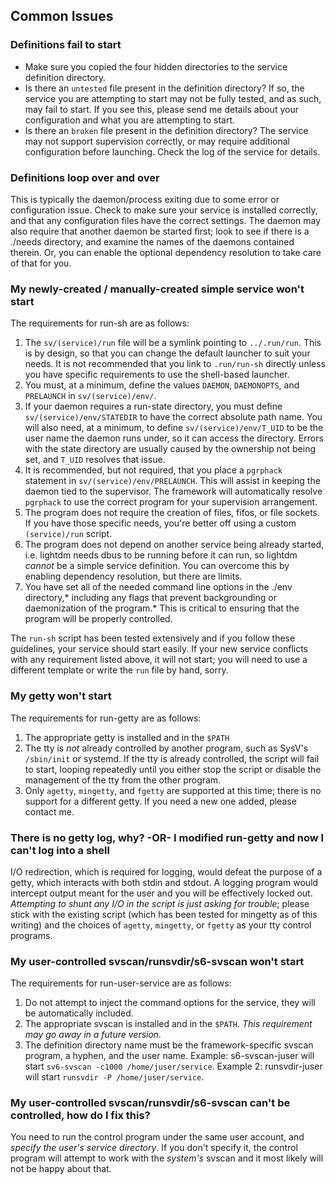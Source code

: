 ## Common Issues

### Definitions fail to start
* Make sure you copied the four hidden directories to the service definition directory.
* Is there an `untested` file present in the definition directory?  If so, the service you are attempting to start may not be fully tested, and as such, may fail to start.  If you see this, please send me details about your configuration and what you are attempting to start.
* Is there an `broken` file present in the definition directory?  The service may not support supervision correctly, or may require additional configuration before launching.  Check the log of the service for details.

### Definitions loop over and over
This is typically the daemon/process exiting due to some error or configuration issue.  Check to make sure your service is installed correctly, and that any configuration files have the correct settings.  The daemon may also require that another daemon be started first; look to see if there is a ./needs directory, and examine the names of the daemons contained therein.  Or, you can enable the optional dependency resolution to take care of that for you.

### My newly-created / manually-created simple service won't start
The requirements for run-sh are as follows:

1. The `sv/(service)/run` file will be a symlink pointing to `../.run/run`.  This is by design, so that you can change the default launcher to suit your needs.  It is not recommended that you link to `.run/run-sh` directly unless you have specific requirements to use the shell-based launcher.
1. You must, at a minimum, define the values `DAEMON`, `DAEMONOPTS`, and `PRELAUNCH` in `sv/(service)/env/`.
1. If your daemon requires a run-state directory, you must define `sv/(service)/env/STATEDIR` to have the correct absolute path name.  You will also need, at a minimum, to define `sv/(service)/env/T_UID` to be the user name the daemon runs under, so it can access the directory.  Errors with the state directory are usually caused by the ownership not being set, and `T_UID` resolves that issue.
1. It is recommended, but not required, that you place a `pgrphack` statement in `sv/(service)/env/PRELAUNCH`.  This will assist in keeping the daemon tied to the supervisor.  The framework will automatically resolve `pgrphack` to use the correct program for your supervision arrangement.
1. The program does not require the creation of files, fifos, or file sockets.  If you have those specific needs, you're better off using a custom `(service)/run` script.
1. The program does not depend on another service being already started, i.e. lightdm needs dbus to be running before it can run, so lightdm *cannot* be a simple service definition.  You can overcome this by enabling dependency resolution, but there are limits.
1. You have set all of the needed command line options in the ./env directory,* including any flags that prevent backgrounding or daemonization of the program.*  This is critical to ensuring that the program will be properly controlled.

The `run-sh` script has been tested extensively and if you follow these guidelines, your service should start easily.  If your new service conflicts with any requirement listed above, it will not start; you will need to use a different template or write the `run` file by hand, sorry.

### My getty won't start
The requirements for run-getty are as follows:

1. The appropriate getty is installed and in the `$PATH`
1. The tty is *not* already controlled by another program, such as SysV's `/sbin/init` or systemd.  If the tty is already controlled, the script will fail to start, looping repeatedly until you either stop the script or disable the management of the tty from the other program.
1. Only `agetty`, `mingetty`, and `fgetty` are supported at this time; there is no support for a different getty.  If you need a new one added, please contact me.

### There is no getty log, why? -OR- I modified run-getty and now I can't log into a shell
I/O redirection, which is required for logging, would defeat the purpose of a getty, which interacts with both stdin and stdout.  A logging program would intercept output meant for the user and you will be effectively locked out.  *Attempting to shunt any I/O in the script is just asking for trouble*; please stick with the existing script (which has been tested for mingetty as of this writing) and the choices of `agetty`, `mingetty`, or `fgetty` as your tty control programs.

### My user-controlled svscan/runsvdir/s6-svscan won't start
The requirements for run-user-service are as follows:

1. Do not attempt to inject the command options for the service, they will be automatically included.
1. The appropriate svscan is installed and in the `$PATH`.  *This requirement may go away in a future version.*
1. The definition directory name must be the framework-specific svscan program, a hyphen, and the user name.  Example: s6-svscan-juser will start `sv6-svscan -c1000 /home/juser/service`.  Example 2: runsvdir-juser will start `runsvdir -P /home/juser/service`.

### My user-controlled svscan/runsvdir/s6-svscan can't be controlled, how do I fix this?
You need to run the control program under the same user account, and *specify the user's service directory*.  If you don't specify it, the control program will attempt to work with the *system's* svscan and it most likely will not be happy about that.
